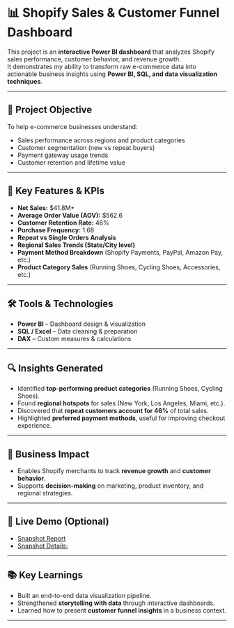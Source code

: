 # 📊 Shopify Sales & Customer Funnel Dashboard

This project is an **interactive Power BI dashboard** that analyzes Shopify sales performance, customer behavior, and revenue growth.  
It demonstrates my ability to transform raw e-commerce data into actionable business insights using **Power BI, SQL, and data visualization techniques**.  

---

## 🔹 Project Objective
To help e-commerce businesses understand:
- Sales performance across regions and product categories
- Customer segmentation (new vs repeat buyers)
- Payment gateway usage trends
- Customer retention and lifetime value

---

## 📌 Key Features & KPIs
- **Net Sales:** $41.8M+  
- **Average Order Value (AOV):** $562.6  
- **Customer Retention Rate:** 46%  
- **Purchase Frequency:** 1.68  
- **Repeat vs Single Orders Analysis**  
- **Regional Sales Trends (State/City level)**  
- **Payment Method Breakdown** (Shopify Payments, PayPal, Amazon Pay, etc.)  
- **Product Category Sales** (Running Shoes, Cycling Shoes, Accessories, etc.)  

---

## 🛠 Tools & Technologies
- **Power BI** – Dashboard design & visualization  
- **SQL / Excel** – Data cleaning & preparation  
- **DAX** – Custom measures & calculations  

---

## 🔍 Insights Generated
- Identified **top-performing product categories** (Running Shoes, Cycling Shoes).  
- Found **regional hotspots** for sales (New York, Los Angeles, Miami, etc.).  
- Discovered that **repeat customers account for 46%** of total sales.  
- Highlighted **preferred payment methods**, useful for improving checkout experience.  

---

## 📌 Business Impact
- Enables Shopify merchants to track **revenue growth** and **customer behavior**.  
- Supports **decision-making** on marketing, product inventory, and regional strategies.  

---

## 📎 Live Demo (Optional)
- [Snapshot Report](https://github.com/avnitayal/Shopify-Sales-Customer-Funnel-Dashboard/blob/main/Snapshot%20of%20Report.jpg)  
- [Snapshot Details:](https://github.com/avnitayal/Shopify-Sales-Customer-Funnel-Dashboard/blob/main/Snapshot%20of%20Details.jpg)  

---

## 📚 Key Learnings
- Built an end-to-end data visualization pipeline.  
- Strengthened **storytelling with data** through interactive dashboards.  
- Learned how to present **customer funnel insights** in a business context.  

---
